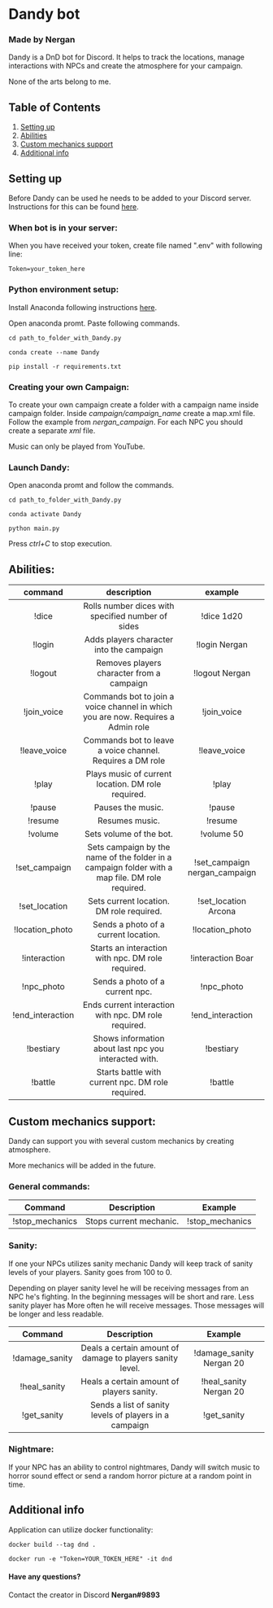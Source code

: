 # Dandy bot
### Made by Nergan

Dandy is a DnD bot for Discord. It helps to track the locations,
manage interactions with NPCs and create the atmosphere for your
campaign.

None of the arts belong to me.

## Table of Contents

1. [Setting up](#settup)
2. [Abilities](#abilities)
3. [Custom mechanics support](#custom)
4. [Additional info](#info)

## Setting up <a name="settup"></a>

Before Dandy can be used he needs to be added to your
Discord server. Instructions for this can be found
[here](https://www.digitaltrends.com/gaming/how-to-make-a-discord-bot/).

### When bot is in your server:

When you have received your token, create file named ".env" with following line:

````
Token=your_token_here
````

### Python environment setup:

Install Anaconda following instructions [here](https://www.anaconda.com/).

Open anaconda promt. Paste following commands.
````
cd path_to_folder_with_Dandy.py

conda create --name Dandy

pip install -r requirements.txt
````

### Creating your own Campaign:

To create your own campaign create a folder with a campaign
name inside campaign folder. Inside *campaign/campaign_name*
create a map.xml file. Follow the example from
*nergan_campaign*. For each NPC you should create a separate
*xml* file.

Music can only be played from YouTube.

### Launch Dandy:

Open anaconda promt and follow the commands.

````
cd path_to_folder_with_Dandy.py

conda activate Dandy

python main.py
````

Press *ctrl+C* to stop execution.

## Abilities: <a name="abilities"></a>

|command | description| example|
|:------:|:----------:|:------:|
| !dice  | Rolls number dices with specified number of sides | !dice 1d20|
| !login | Adds players character into the campaign | !login Nergan |
| !logout | Removes players character from a campaign | !logout Nergan |
| !join_voice | Commands bot to join a voice channel in which you are now. Requires a Admin role| !join_voice |
| !leave_voice | Commands bot to leave a voice channel. Requires a DM role | !leave_voice |
| !play | Plays music of current location. DM role required. | !play |
| !pause | Pauses the music. | !pause |
| !resume | Resumes music. | !resume |
| !volume | Sets volume of the bot. | !volume 50 |
| !set_campaign | Sets campaign by the name of the folder in a campaign folder with a map file. DM role required. | !set_campaign nergan_campaign |
| !set_location | Sets current location. DM role required. | !set_location Arcona |
| !location_photo | Sends a photo of a current location. | !location_photo |
| !interaction | Starts an interaction with npc. DM role required. | !interaction Boar |
| !npc_photo | Sends a photo of a current npc. | !npc_photo |
| !end_interaction | Ends current interaction with npc. DM role required. | !end_interaction |
| !bestiary | Shows information about last npc you interacted with. | !bestiary |
| !battle | Starts battle with current npc. DM role required. | !battle |

## Custom mechanics support: <a name="custom"></a>

Dandy can support you with several custom mechanics by creating atmosphere.

More mechanics will be added in the future.

### General commands:

|Command | Description | Example |
|:------:|:-----------:|:-------:|
| !stop_mechanics | Stops current mechanic. | !stop_mechanics |

### Sanity:

If one your NPCs utilizes sanity mechanic Dandy will keep
track of sanity levels of your players. Sanity goes from 100
to 0. 

Depending on player sanity level he will be receiving
messages from an NPC he's fighting. In the beginning
messages will be short and rare. Less sanity player has
More often he will receive messages. Those messages will
be longer and less readable.

|Command | Description | Example |
|:------:|:-----------:|:-------:|
| !damage_sanity | Deals a certain amount of damage to players sanity level. | !damage_sanity Nergan 20 |
| !heal_sanity | Heals a certain amount of players sanity. | !heal_sanity Nergan 20 |
| !get_sanity | Sends a list of sanity levels of players in a campaign | !get_sanity |

### Nightmare:

If your NPC has an ability to control nightmares, Dandy will
switch music to horror sound effect or send a random
horror picture at a random point in time.

## Additional info <a name="info"></a>

Application can utilize docker functionality:

```
docker build --tag dnd .
```
```
docker run -e "Token=YOUR_TOKEN_HERE" -it dnd
```
#### Have any questions?
Contact the creator in Discord **Nergan#9893**